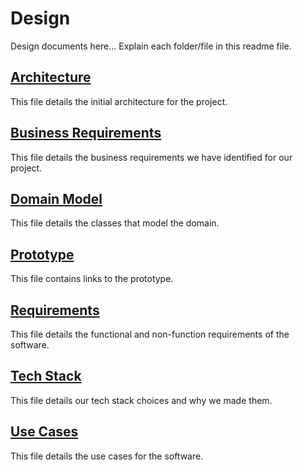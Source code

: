 # Design

Design documents here... Explain each folder/file in this readme file.

## [Architecture](Architecture.md)

This file details the initial architecture for the project.

## [Business Requirements](BusinessRequirements.md)

This file details the business requirements we have identified for our project.

## [Domain Model](DomainModel.md)

This file details the classes that model the domain.

## [Prototype](Prototype.md)

This file contains links to the prototype.

## [Requirements](Requirements.md)

This file details the functional and non-function requirements of the software.

## [Tech Stack](TechStack.md)

This file details our tech stack choices and why we made them.

## [Use Cases](UseCases.md)

This file details the use cases for the software.

